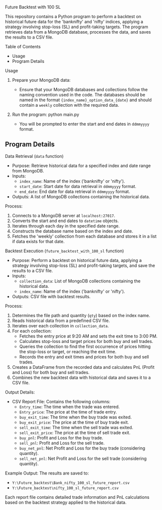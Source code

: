 Future Backtest with 100 SL

This repository contains a Python program to perform a backtest on historical future data for the 'banknifty' and 'nifty' indices, applying a strategy involving stop-loss (SL) and profit-taking targets. The program retrieves data from a MongoDB database, processes the data, and saves the results to a CSV file.

Table of Contents
- Usage
- Program Details



Usage

1. Prepare your MongoDB data:
   - Ensure that your MongoDB databases and collections follow the naming convention used in the code. The databases should be named in the format `{index_name}_option_data_{date}` and should contain a `weekly` collection with the required data.

2. Run the program:
   python main.py
   - You will be prompted to enter the start and end dates in `ddmmyyyy` format.

Program Details
---------------
Data Retrieval (`data` function)
- Purpose: Retrieve historical data for a specified index and date range from MongoDB.
- Inputs:
  - `index_name`: Name of the index ('banknifty' or 'nifty').
  - `start_date`: Start date for data retrieval in `ddmmyyyy` format.
  - `end_date`: End date for data retrieval in `ddmmyyyy` format.
- Outputs: A list of MongoDB collections containing the historical data.

Process:
1. Connects to a MongoDB server at `localhost:27017`.
2. Converts the start and end dates to `datetime` objects.
3. Iterates through each day in the specified date range.
4. Constructs the database name based on the index and date.
5. Fetches the 'weekly' collection from each database and stores it in a list if data exists for that date.

Backtest Execution (`future_backtest_with_100_sl` function)
- Purpose: Perform a backtest on historical future data, applying a strategy involving stop-loss (SL) and profit-taking targets, and save the results to a CSV file.
- Inputs:
  - `collection_data`: List of MongoDB collections containing the historical data.
  - `index_name`: Name of the index ('banknifty' or 'nifty').
- Outputs: CSV file with backtest results.

Process:
1. Determines the file path and quantity (`qty`) based on the index name.
2. Reads historical data from a predefined CSV file.
3. Iterates over each collection in `collection_data`.
4. For each collection:
   - Fetches the entry price at 9:20 AM and sets the exit time to 3:00 PM.
   - Calculates stop-loss and target prices for both buy and sell trades.
   - Queries the collection to find the first occurrence of prices hitting the stop-loss or target, or reaching the exit time.
   - Records the entry and exit times and prices for both buy and sell trades.
5. Creates a DataFrame from the recorded data and calculates PnL (Profit and Loss) for both buy and sell trades.
6. Combines the new backtest data with historical data and saves it to a CSV file.


Output Details:
- CSV Report File: Contains the following columns:
  - `Entry_time`: The time when the trade was entered.
  - `Entry_price`: The price at the time of trade entry.
  - `buy_exit_time`: The time when the buy trade was exited.
  - `buy_exit_price`: The price at the time of buy trade exit.
  - `sell_exit_time`: The time when the sell trade was exited.
  - `sell_exit_price`: The price at the time of sell trade exit.
  - `buy_pnl`: Profit and Loss for the buy trade.
  - `sell_pnl`: Profit and Loss for the sell trade.
  - `buy_net_pnl`: Net Profit and Loss for the buy trade (considering quantity).
  - `sell_net_pnl`: Net Profit and Loss for the sell trade (considering quantity).

Example Output:
The results are saved to:
- `Y:\Future_backtest\Bank_nifty_100_sl_future_report.csv`
- `Y:\Future_backtest\nifty_100_sl_future_report.csv`

Each report file contains detailed trade information and PnL calculations based on the backtest strategy applied to the historical data.


